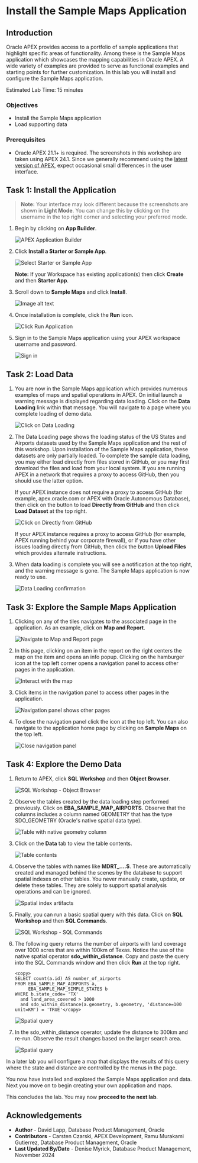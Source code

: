 # Install the Sample Maps Application

## Introduction

Oracle APEX provides access to a portfolio of sample applications that highlight specific areas of functionality. Among these is the Sample Maps application which showcases the mapping capabilities in Oracle APEX. A wide variety of examples are provided to serve as functional examples and starting points for further customization. In this lab you will install and configure the Sample Maps application.

Estimated Lab Time: 15 minutes

### Objectives

* Install the Sample Maps application
* Load supporting data

### Prerequisites

* Oracle APEX 21.1+ is required. The screenshots in this workshop are taken using APEX 24.1. Since we generally recommend using the [latest version of APEX](https://www.oracle.com/tools/downloads/apex-downloads/), expect occasional small differences in the user interface.

## Task 1: Install the Application

   >**Note:** Your interface may look different because the screenshots are shown in **Light Mode**. You can change this by clicking on the username in the top right corner and selecting your preferred mode.

1. Begin by clicking on **App Builder**.

   ![APEX Application Builder](images/install-sample-maps-00.png)

2. Click **Install a Starter or Sample App**.

   ![Select Starter or Sample App](images/install-sample-maps-01.png)

   **Note:** If your Workspace has existing application(s) then click **Create** and then **Starter App**.

3. Scroll down to **Sample Maps** and click **Install**.

   ![Image alt text](images/install-sample-maps-03.png)

4. Once installation is complete, click the **Run** icon.

   ![Click Run Application](images/install-sample-maps-11.png)

5. Sign in to the Sample Maps application using your APEX workspace username and password.

   ![Sign in](images/install-sample-maps-12.png)

## Task 2: Load Data

1. You are now in the Sample Maps application which provides numerous examples of maps and spatial operations in APEX. On initial launch a warning message is displayed regarding data loading. Click on the **Data Loading** link within that message. You will navigate to a page where you complete loading of demo data.

   ![Click on Data Loading](images/install-sample-maps-13.png)

2. The Data Loading page shows the loading status of the US States and Airports datasets used by the Sample Maps application and the rest of this workshop. Upon installation of the Sample Maps application, these datasets are only partially loaded. To complete the sample data loading, you may either load directly from files stored in GitHub, or you may first download the files and load from your local system. If you are running APEX in a network that requires a proxy to access GitHub, then you should use the latter option.

   If your APEX instance does not require a proxy to access GitHub (for example, apex.oracle.com or APEX with Oracle Autonomous Database), then click on the button to load **Directly from GitHub** and then click **Load Dataset** at the top right.

   ![Click on Directly from GitHub](images/install-sample-maps-14.png)

   If your APEX instance requires a proxy to access GitHub (for example, APEX running behind your corporate firewall), or if you have other issues loading directly from GitHub, then click the button **Upload Files** which provides alternate instructions.

3. When data loading is complete you will see a notification at the top right, and the warning message is gone. The Sample Maps application is now ready to use.

   ![Data Loading confirmation](images/install-sample-maps-15.png)

## Task 3: Explore the Sample Maps Application

1. Clicking on any of the tiles navigates to the associated page in the application. As an example, click on **Map and Report**.

   ![Navigate to Map and Report page](images/install-sample-maps-16.png)

2. In this page, clicking on an item in the report on the right centers the map on the item and opens an info popup. Clicking on the hamburger icon at the top left corner opens a navigation panel to access other pages in the application.

   ![Interact with the map](images/install-sample-maps-17.png)

3. Click items in the navigation panel to access other pages in the application.

   ![Navigation panel shows other pages](images/install-sample-maps-18.png)

4. To close the navigation panel click the icon at the top left. You can also navigate to the application home page by clicking on **Sample Maps** on the top left.

   ![Close navigation panel](images/install-sample-maps-19.png)

## Task 4: Explore the Demo Data

1. Return to APEX, click **SQL Workshop** and then **Object Browser**.

   ![SQL Workshop - Object Browser](images/install-sample-maps-20.png)

2. Observe the tables created by the data loading step performed previously. Click on **EBA\_SAMPLE\_MAP\_AIRPORTS**. Observe that the columns includes a column named GEOMETRY that has the type SDO\_GEOMETRY (Oracle's native spatial data type).

   ![Table with native geometry column](images/install-sample-maps-21.png)

3. Click on the **Data** tab to view the table contents.

   ![Table contents](images/install-sample-maps-22.png)

<!--
   Then scroll to the right to see the geometry column. Since airports are stored as points, APEX displays a string representation of the point geometry value. Points are always based on a single coordinate so it makes sense for APEX to display the value in this way.

   ![Point geometries](images/install-sample-maps-23.png)


4. Click on **EBA\_SAMPLE\_MAP\_SIMPLE_STATES**. Again, observe that the columns includes a column named GEOMETRY that has the type SDO\_GEOMETRY (Oracle's native spatial data type).

   ![Table with native geometry column](images/install-sample-maps-24.png)

5. Click on the **Data** tab to view the table contents. Since this table stores states, the geometries are polygons. APEX does not display a string representation of these values since they may include be extremely long sets of coordinates.

   ![Polygon geometries](images/install-sample-maps-25.png)
-->
4. Observe the tables with names like **MDRT_....$**. These are automatically created and managed behind the scenes by the database to support spatial indexes on other tables. You never manually create, update, or delete these tables. They are solely to support spatial analysis operations and can be ignored.

   ![Spatial index artifacts](images/install-sample-maps-26.png)

5. Finally, you can run a basic spatial query with this data.  Click on **SQL Workshop** and then  **SQL Commands**.

   ![SQL Workshop - SQL Commands](images/install-sample-maps-27.png)

6. The following query returns the number of airports with land coverage over 1000 acres that are within 100km of Texas. Notice the use of the native spatial operator **sdo\_within\_distance**. Copy and paste the query into the SQL Commands window and then click **Run** at the top right.

    ```
    <copy>
    SELECT count(a.id) AS number_of_airports
    FROM EBA_SAMPLE_MAP_AIRPORTS a,
         EBA_SAMPLE_MAP_SIMPLE_STATES b
    WHERE b.state_code= 'TX'
      and land_area_covered > 1000
      and sdo_within_distance(a.geometry, b.geometry, 'distance=100 unit=KM') = 'TRUE'</copy>
     ```

   ![Spatial query](images/install-sample-maps-28.png)

7. In the sdo\_within\_distance operator, update the distance to 300km and re-run. Observe the result changes based on the larger search area.

   ![Spatial query](images/install-sample-maps-29.png)

In a later lab you will configure a map that displays the results of this query where the state and distance are controlled by the menus in the page.

You now have installed and explored the Sample Maps application and data. Next you move on to begin creating your own application and maps.

This concludes the lab. You may now **proceed to the next lab**.

## Acknowledgements

* **Author** - David Lapp, Database Product Management, Oracle
* **Contributors** - Carsten Czarski, APEX Development, Ramu Murakami Gutierrez, Database Product Management, Oracle
* **Last Updated By/Date** - Denise Myrick, Database Product Management, November 2024
